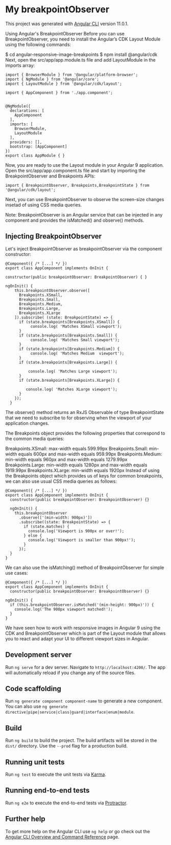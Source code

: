 # My breakpointObserver

This project was generated with [Angular CLI](https://github.com/angular/angular-cli) version 11.0.1.

Using Angular's BreakpointObserver
Before you can use BreakpointObserver, you need to install the Angular’s CDK Layout Module using the following commands:

$ cd angular-responsive-image-breakpoints
$ npm install @angular/cdk
Next, open the src/app/app.module.ts file and add LayoutModule in the imports array:
```
import { BrowserModule } from '@angular/platform-browser';
import { NgModule } from '@angular/core';
import { LayoutModule } from '@angular/cdk/layout';

import { AppComponent } from './app.component';


@NgModule({
  declarations: [
    AppComponent
  ],
  imports: [
    BrowserModule,
    LayoutModule
  ],
  providers: [],
  bootstrap: [AppComponent]
})
export class AppModule { }
```
Now, you are ready to use the Layout module in your Angular 9 application. Open the src/app/app.component.ts file and start by importing the BreakpointObserver and Breakpoints APIs:
```
import { BreakpointObserver, Breakpoints,BreakpointState } from '@angular/cdk/layout';
```
Next, you can use BreakpointObserver to observe the screen-size changes insetad of using CSS media queries.

Note: BreakpointObserver is an Angular service that can be injected in any component and provides the isMatched() and observe() methods.

## Injecting BreakpointObserver
Let's inject BreakpointObserver as breakpointObserver via the component constructor:
```
@Component({ /* [...] */ })
export class AppComponent implements OnInit {

constructor(public breakpointObserver: BreakpointObserver) { }

ngOnInit() {
    this.breakpointObserver.observe([
      Breakpoints.XSmall,
      Breakpoints.Small,
      Breakpoints.Medium,
      Breakpoints.Large,
      Breakpoints.XLarge
    ]).subscribe( (state: BreakpointState) => {
      if (state.breakpoints[Breakpoints.XSmall]) {
           console.log( 'Matches XSmall viewport');
      }
      if (state.breakpoints[Breakpoints.Small]) {
           console.log( 'Matches Small viewport');
      }
      if (state.breakpoints[Breakpoints.Medium]) {
           console.log( 'Matches Medium  viewport');
      }
      if (state.breakpoints[Breakpoints.Large]) {

          console.log( 'Matches Large viewport');
      }
      if (state.breakpoints[Breakpoints.XLarge]) {

         console.log( 'Matches XLarge viewport');   
      }
    });
  }
  ```
The observe() method returns an RxJS Observable of type BreakpointState that we need to subscribe to for observing when the viewport of your application changes.

The Breakpoints object provides the following properties that correspond to the common media queries:

Breakpoints.XSmall: max-width equals 599.99px
Breakpoints.Small: min-width equals 600px and max-width equals 959.99px
Breakpoints.Medium: min-width equals 960px and max-width equals 1279.99px
Breakpoints.Large: min-width equals 1280px and max-width equals 1919.99px
Breakpoints.XLarge: min-width equals 1920px
Instead of using the Breakpoints object which provides us of keys for common breakpoints, we can also use usual CSS media queries as follows:
```
@Component({ /* [...] */ })
export class AppComponent implements OnInit {
  constructor(public breakpointObserver: BreakpointObserver) {}

  ngOnInit() {
    this.breakpointObserver
      .observe(['(min-width: 900px)'])
      .subscribe((state: BreakpointState) => {
        if (state.matches) {
          console.log('Viewport is 900px or over!');
        } else {
          console.log('Viewport is smaller than 900px!');
        }
      });
  }
}
```
We can also use the isMatching() method of BreakpointObserver for simple use cases:
```
@Component({ /* [...] */ })
export class AppComponent implements OnInit {
  constructor(public breakpointObserver: BreakpointObserver) {}

ngOnInit() {
  if (this.breakpointObserver.isMatched('(min-height: 900px)')) {
    console.log('The 900px viewport matched!');
  }
}
```
We have seen how to work with responsive images in Angular 9 using the CDK and BreakpointObserver which is part of the Layout module that allows you to react and adapt your UI to different viewport sizes in Angular.
## Development server

Run `ng serve` for a dev server. Navigate to `http://localhost:4200/`. The app will automatically reload if you change any of the source files.

## Code scaffolding

Run `ng generate component component-name` to generate a new component. You can also use `ng generate directive|pipe|service|class|guard|interface|enum|module`.

## Build

Run `ng build` to build the project. The build artifacts will be stored in the `dist/` directory. Use the `--prod` flag for a production build.

## Running unit tests

Run `ng test` to execute the unit tests via [Karma](https://karma-runner.github.io).

## Running end-to-end tests

Run `ng e2e` to execute the end-to-end tests via [Protractor](http://www.protractortest.org/).

## Further help

To get more help on the Angular CLI use `ng help` or go check out the [Angular CLI Overview and Command Reference](https://angular.io/cli) page.
